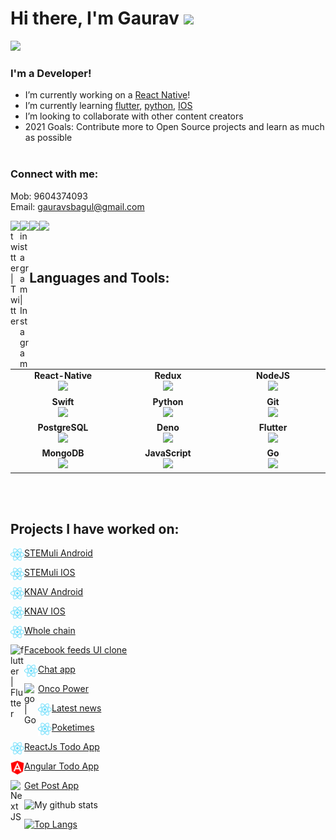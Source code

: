 # Hi there, I'm Gaurav <img src="https://raw.githubusercontent.com/MartinHeinz/MartinHeinz/master/wave.gif" width="30px">

![](https://komarev.com/ghpvc/?username=gauravsbagul&color=orange&label=People+Been+here)

### I'm a Developer!
- I’m currently working on a [React Native](https://reactnative.dev/)!
- I’m currently learning [flutter](https://flutter.dev/), [python](https://www.python.org/), [IOS](https://developer.apple.com/library/archive/referencelibrary/GettingStarted/DevelopiOSAppsSwift/)
- I’m looking to collaborate with other content creators
- 2021 Goals: Contribute more to Open Source projects and learn as much as possible
 <br/> <br/>

### Connect with me:
Mob: 9604374093
<br />
Email: gauravsbagul@gmail.com

[<img src='https://upload.wikimedia.org/wikipedia/commons/thumb/4/40/HackerRank_Icon-1000px.png/240px-HackerRank_Icon-1000px.png' height='25'>](https://www.hackerrank.com/gauravsbagul/)[<img src='https://cdn.worldvectorlogo.com/logos/linkedin-icon-2.svg' height='25'>](https://www.linkedin.com/in/gauravsbagul/)
[<img align="left" alt="twitter | Twitter" width="3%" src="https://seeklogo.com/images/T/twitter-logo-A84FE9258E-seeklogo.com.png" />](http://twitter.com/gauravsbagul/)
[<img align="left" alt="instagram | Instagram" width="3%" src="https://cdn.worldvectorlogo.com/logos/instagram-2-1.svg" />](https://www.instagram.com/gauravsbagul/)

<br />

## Languages and Tools:

<br>
<table>
<tbody>
<tr>
<td align="center" width="20%">
<span><b><center>React-Native</center></b></span> 
<img src="https://img.icons8.com/nolan/48/react-native.png"/>
</td>

<td align="center" width="20%">
<span><b><center>Redux</center></b></span> 
<img src="https://img.icons8.com/color/48/000000/redux.png"/>
</td>

<td align="center" width="20%">
<span><b><center>NodeJS</center></b></span> 
<img src="https://img.icons8.com/color/48/000000/nodejs.png"/>
</td>
</tr>

<tr>
<td align="center" width="20%">
<span><b><center>Swift</center></b></span> 
<img src="https://img.icons8.com/fluent/48/000000/swift.png"/>
</td>

<td align="center" width="20%">
<span><b><center>Python</center></b></span> 
<img src="https://img.icons8.com/color/48/000000/python.png"/>
</td>

<td align="center" width="20%">
<span><b><center>Git</center></b></span> 
<img src="https://img.icons8.com/color/48/000000/git.png"/>
</td>
</tr>

<tr>
<td align="center" width="20%">
<span><b><center>PostgreSQL</center></b></span> 
<img src="https://img.icons8.com/color/48/000000/postgreesql.png"/>
</td>

<td align="center" width="20%">
<span><b><center>Deno</center></b></span> 
<img height=50px src="https://deno.land/images/icons/apple-touch-icon-180x180.png"> 
</td>



<td align="center" width="20%">
<span><b><center>Flutter</center></b></span> 
<img src="https://img.icons8.com/color/48/000000/flutter.png"/>
</td>
</tr>

<tr>
<td align="center" width="20%">
<span><b><center>MongoDB</center></b></span> 
<img src="https://img.icons8.com/color/48/000000/mongodb.png"/>
</td>

<td align="center" width="20%">
<span><b><center>JavaScript</center></b></span> 
<img src="https://img.icons8.com/color/48/000000/javascript.png"/>
</td>

<td align="center" width="20%">
<span><b><center>Go</center></b></span> 
<img src="https://img.icons8.com/color/48/000000/golang.png"/>
</td>
</tr>

</tbody>
</table>

<br />
<br />


## Projects I have worked on:

  [<img align="left" alt="react-native | React-native" width="22px" src="https://github.com/gauravsbagul/gauravsbagul/blob/master/assets/reactjs.svg" /> STEMuli Android](https://play.google.com/store/apps/details?id=com.stemuli&hl=en_US)

  [<img align="left" alt="react-native | React-native" width="22px" src="https://github.com/gauravsbagul/gauravsbagul/blob/master/assets/reactjs.svg" /> STEMuli IOS](https://apps.apple.com/us/app/stemuli/id1483444831)

  [<img align="left" alt="react-native | React-native" width="22px" src="https://github.com/gauravsbagul/gauravsbagul/blob/master/assets/reactjs.svg" /> KNAV Android](https://play.google.com/store/apps/details?id=com.knav)

  [<img align="left" alt="react-native | React-native" width="22px" src="https://github.com/gauravsbagul/gauravsbagul/blob/master/assets/reactjs.svg" /> KNAV IOS](https://apps.apple.com/us/app/grow-your-business/id1481198319)

  [<img align="left" alt="react-native | React Js" width="22px" src="https://github.com/gauravsbagul/gauravsbagul/blob/master/assets/reactjs.svg" /> Whole chain](https://dashboard.wholechain.com/)

  [<img align="left" alt="flutter | Flutter" width="22px" src="https://cdn.worldvectorlogo.com/logos/flutter.svg" /> Facebook feeds UI clone](https://gauravsbagul.github.io/#/)

   [<img align="left" alt="react-native | React Js" width="22px" src="assets/reactjs.svg" /> Chat app](https://node-realtime-chat-app-gb.herokuapp.com/)

  [<img align="left" alt="go | Go" width="22px" src="https://upload.wikimedia.org/wikipedia/commons/0/05/Go_Logo_Blue.svg" /> Onco Power](https://www.oncopower.org/)

  [<img align="left" alt="react-native | React Js" width="22px" src="https://github.com/gauravsbagul/gauravsbagul/blob/master/assets/reactjs.svg" /> Latest news](https://voice-command-news-app.herokuapp.com/)

  [<img align="left" alt="react-native | React Js" width="22px" src="https://github.com/gauravsbagul/gauravsbagul/blob/master/assets/reactjs.svg" /> Poketimes](https://poketimes-app.herokuapp.com/)

  [<img align="left" alt="react-native | React Js" width="22px" src="https://github.com/gauravsbagul/gauravsbagul/blob/master/assets/reactjs.svg" /> ReactJs Todo App](https://reactjstodoapp.herokuapp.com/)

  [<img align="left" alt="Angular" width="22px" src="https://github.com/gauravsbagul/gauravsbagul/blob/master/assets/angular.svg" /> Angular Todo App]( https://angular-todo-app-crash-course.netlify.app/)

  [<img align="left" alt="Next JS" width="22px" src="https://cdn.worldvectorlogo.com/logos/next-js.svg" /> Get Post App]( https://react-nextjs-crash-course-94wrmfnr1-gauravsbagul.vercel.app/)


![My github stats](https://github-readme-stats.vercel.app/api?username=gauravsbagul&show_icons=true&theme=dracula&count_private=true)

[![Top Langs](https://github-readme-stats.vercel.app/api/top-langs/?username=gauravsbagul&theme=dracula&layout=compact)](https://github.com/anuraghazra/github-readme-stats)
